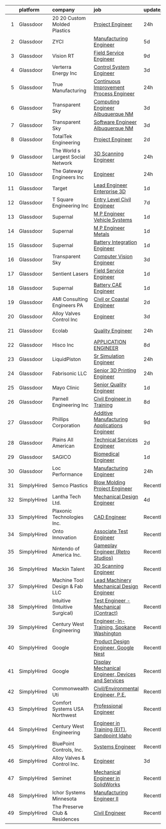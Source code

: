 

|    | platform    | company                            | job                                                                                                                                                                                                                                                                                                                                                                                                                                                                                                                                                                                                                                                                                                                                                                                                                                                                                                                                                                                                                                                                                                                                                                                                                                                                                                                                                                                                                                                                                                | update_time   | location           |
|---:|:------------|:-----------------------------------|:---------------------------------------------------------------------------------------------------------------------------------------------------------------------------------------------------------------------------------------------------------------------------------------------------------------------------------------------------------------------------------------------------------------------------------------------------------------------------------------------------------------------------------------------------------------------------------------------------------------------------------------------------------------------------------------------------------------------------------------------------------------------------------------------------------------------------------------------------------------------------------------------------------------------------------------------------------------------------------------------------------------------------------------------------------------------------------------------------------------------------------------------------------------------------------------------------------------------------------------------------------------------------------------------------------------------------------------------------------------------------------------------------------------------------------------------------------------------------------------------------|:--------------|:-------------------|
|  1 | Glassdoor   | 20 20 Custom Molded Plastics       | [Project Engineer](https://www.glassdoor.com/partner/jobListing.htm?pos=103&ao=1110586&s=58&guid=0000018229dab72bacd335dcb2341616&src=GD_JOB_AD&t=SR&vt=w&ea=1&cs=1_40432b65&cb=1658559576292&jobListingId=1008022697558&cpc=7E60043EA7943035&jrtk=3-0-1g8ktldr1khom801-1g8ktldrhghqh800-5c20005166cc8eb1--6NYlbfkN0Bo_CM2a8GgFIiw_-9fb5ug3xmG_MFCzpxBl7ntROtVZVdEVkOeNu6_NTGi_KmmXWtcVuMZRlPAinSqY157KZo-7vEBYc9O4576l-_qUDStD1ZqbNSHU_gPzLMAPlf_xHgKOK23rDOo4zW0L9TTOO9jmIm2vF-yRAH8sFIqSjNeFHkb6eaT8JGpevNIl761luwk8drKklZGo6ZCYL2LuSmBGlvpuDryyLZi1Anh_ApLHDA4SQWxIGnq-tNHG9OSx9D1ANpTK_IAsze-7bOY_xk4Ea3OPIiTPPsZBygIXTqgjhoe87Xg9kPOf7glZRr2GpSVX4iMy-iieEjlZF4JwkNfdoJYlih7sZdieGasnKGLyuAt2teH9f16PQimDVCUWy-IJlfN7mQQ7f6HgbhkHXupEmIL2nOMf7pY0rdGAXyGebv99ORUVxqgPkWJI-YUhJgzmapU1LqdIwLOcs0QjG2q3xXfyFBCvGmYeVbo0im8pQZ85ud5KmlqKv8FAbW2XzpzQU8E5osFvA%3D%3D)                                                                                                                                                                                                                                                                                                                                                                                                                                                                                                                                                                                                                            | 24h           | Montpelier, OH     |
|  2 | Glassdoor   | ZYCI                               | [Manufacturing Engineer](https://www.glassdoor.com/partner/jobListing.htm?pos=130&ao=1110586&s=58&guid=0000018229dab72bacd335dcb2341616&src=GD_JOB_AD&t=SR&vt=w&ea=1&cs=1_d72220a5&cb=1658559576295&jobListingId=1008010245316&cpc=8F946C24CF1A525E&jrtk=3-0-1g8ktldr1khom801-1g8ktldrhghqh800-318ceeb9982b25a6--6NYlbfkN0CdElE8SgrT1wSYapYD6kGB3M2D-cE1o-PgKGXNL1UPkrN5ScQYVEL0wgsz8MbokqD3Kxk6dIvfcj9QFkRaLgI53FNaKSHQWP-_qG5Ac6GXLvlx4MmS8gGS4B6MBb1L8Ngm43_QbtWiUvsCei9QJ7cWkItIIKOjq8TbDda1K6g_8-t_sAWD416SBTg3_3LKll1NSQT-gvy9GiWDkKQns3Q3HafMW9HDkph63zLSES1afEoxRISYHs-hYNGi7_0DZ4PJOXdzgq3AuKpvq-EZMly_ZhuXCVD3egIXqqdQ60kZRdAvRaN_kL1bBkGHaRUkuADoR3zh74Zb32uqutCySgo26XftaVqs0F34hdVIBHRuXmRq4jlb9HclsrNhUGGIsGPF9YvZ7D91GEhiV0YLLFzThMoR4FUkb3DG4kz1niqviiMTCxQNZCbDDls7ji9lzh7MN-NzkraVuLUkh0gD5C3xwlCOi5D6X9itA-2eVz15g2Zk25a63i368ktKmBPWUdSCZSIL_gk8gQ%3D%3D)                                                                                                                                                                                                                                                                                                                                                                                                                                                                                                                                                                                                                      | 5d            | Atlanta, GA        |
|  3 | Glassdoor   | Vision RT                          | [Field Service Engineer](https://www.glassdoor.com/partner/jobListing.htm?pos=110&ao=1110586&s=58&guid=0000018229dab72bacd335dcb2341616&src=GD_JOB_AD&t=SR&vt=w&cs=1_968baf07&cb=1658559576293&jobListingId=1008003746930&cpc=8B80225A009F6369&jrtk=3-0-1g8ktldr1khom801-1g8ktldrhghqh800-c8beaa7e1de702bd--6NYlbfkN0CP0M_DCDo1e4zyVYbyVpCKmP6tRV2PgDXgcKBlMbG8p3lX-Z70WK0ZRNLfkRwoOa_eFBm2iDC7Qj5IDgtqx92cjmriNZ7UmJyWrPy6hT4oCy08NZlCr7Cu9eLJIFHpxCpBPLJFIMj93vZLYQAcOz2UKGUMY1XzvGt9oq_MZG7ZGm84zbyaqmwhN2ZoySpa4q7oyzlAze4-x6IzOnYcu1ECjFmpPajhISYYCraXoVoZt6V9GW3TxO0hcuoc8s29YOB-JJQhVI64lM6Nv2-ccNf3_vqWaivPTLmAt0DARzxhqVIUhTmTCmlKXfSG3dpW9vrs-IDtTqVt4rJl2wzzwqYgXozZTSvFQaWEJrgFFBQQdsk04sx0s-Z3y7TT8ZBD50w5VyQDHGnZdSW2qvkgftwoRpfG4zjNaLnlZtLGD-YO4h62C3m6k_AtoCdwghbZ2v0JsqRlwGc3cPcC4mW_TaWdup6Cj0REB-FLORW8rAxHXm7Nh9OJW1mRS6VkESdSvXVF9e_adkUfbhTVA6TGw5sMjQNK6pwN32MSS7V3juoJom4e9J64HwIXoSUfdf8Xsxc2hCcAkTxJeuSDg0xprTTGxST-Ghj3O-Mb4N2uzhD7WGJB6UXmKH-DQwHftqmftktKX41oyXKuf7Cz9MjRUT7NMhzIBMO17iJJMMQGbJ7xFKRPF-d25jOfuYkYjOOf7Nhpagxto6oBZbzDhglzxSR4U1GjEfC3fO4nZLJzBZWSbk-1uUwKGlrSRchk7vNpzmrE1rLrFDKZdZ1s3VYvmwGcy4opZNU8RoFwnkswAsb3cwTybMvxkvLdYm9I5t5dvDw7IrTUnjC8zQ%3D%3D)                                                                                                                                                                                                                                                                                           | 9d            | Nashville, TN      |
|  4 | Glassdoor   | Verterra Energy  Inc               | [Control System Engineer](https://www.glassdoor.com/partner/jobListing.htm?pos=105&ao=1110586&s=58&guid=0000018229dab72bacd335dcb2341616&src=GD_JOB_AD&t=SR&vt=w&ea=1&cs=1_6b9851a6&cb=1658559576292&jobListingId=1008014526711&cpc=777305277F503B4C&jrtk=3-0-1g8ktldr1khom801-1g8ktldrhghqh800-28800e66f008520e--6NYlbfkN0CKNvdBtBh9SnuMcnkEvhJOJZTsmZHyY3ybnWicrfIHv2ctrShcr292jmDanym4ZixKUDwM_Vl11iGAT4hfkrKeaqjN1GBxLXyZE3Jsq5UIhST8QbNelzzz3YMTPZEdZEyUbmbyyOJ60-N5fv2ENb2wFNZerHawh8hsMrfrJ_Ykeoz2Il28jjKeSJB0Wz4dm7JJZurjw19_N_BPw4_6aH581NtHfGu7X_x03PUAeE3OGhPKjRduiA81N16wew3WqW3ONbHLxzdpcBXzYsC8iql2G6oL3X--bDer4oNtnmz5inlqn___TzaLSmUNO0G_NamCg9z20jiMU2YJ6-cAD9gbTSjYiXzz4cSkQa4UQTe2twPS_6q6gaihUTmEqmI9hBpou9EWTiTZVoN9fxrgRBfJlvm5SeXAq0w2SFPUFXJYXttRE0QBgiozIQ2VEvumIQcvd3WcxOg4SDyfnwddiUIgj25khp4lel5TPG6YjDin-1DTRPbqXGRUWa9QzwmGszcC5CbJH-W-rw%3D%3D)                                                                                                                                                                                                                                                                                                                                                                                                                                                                                                                                                                                                                     | 3d            | Saint Paul, MN     |
|  5 | Glassdoor   | True Manufacturing                 | [Continuous Improvement Process Engineer](https://www.glassdoor.com/partner/jobListing.htm?pos=116&ao=1110586&s=58&guid=0000018229dab72bacd335dcb2341616&src=GD_JOB_AD&t=SR&vt=w&cs=1_b69176f2&cb=1658559576293&jobListingId=1008023392972&cpc=3B453408E5782294&jrtk=3-0-1g8ktldr1khom801-1g8ktldrhghqh800-3c578e1c0f308883--6NYlbfkN0Bqp5AuobCDKRZgXPmJZs68hlGGmEz-JVhBzEQPUdrY3u9Byknso3yCdcjeVcFP8WRHCi69J4Yg1rpaNj9AkeLAJ7qpz0tY_MWBfJVSx16pFH9XUTrCYThvWp8rcugPapaG6zfpMDwwUjc-b-khNi3TES-ze74aNhA9oezVABnCyE4hXWPkA6hLm6erfhnRbPQImeQk-2_W6OPI0GL-tsdT4pOCANxzZ1kKSONnT3wJk6alO9UTtnCVqUCzNQt8RNtJBE6E0RDUI4DakNoX8th4QvckakeWNar-T1jCmZcAd_wRx-BupeKQKu8tw03YnfLpH74LRBqzrQuxgYptYwWW-zgRsjLSNvmmZFJNv2cFiz0vAU-Hgx72Z1GKxWUn3mhNzqZqus2JzN7nmXQdoxI7TeHlV0vy75yvANkg4LQg5kima28LFJgH8gi3cQ_kAOMQpqs1I10CrjQW86eptr-wgOsDBX1fYtqrMRpZfvrLOGO4Dr1Te9lwaXiMZhxodquJE1zaOFTM2KKPkiFIFdbuKVvoxRvzi8oB86kYQyaXAvelFgNoTudkNaUWDqcnOt_wdNiNx5NHyigowW0tbf-b5aVp3saB-_6Mq0IQEuhr6Gml8vOGJ9KVJw8mMxt-s7Xp00yZ9vJBNlO9ozR8sYl14AHHp_XWN2Jys74Wz3VcHmTBoGRJudxoZLZ17rR8hov6lHMpEJqYX-dGOFgzUT3-zA7WWZ6-53I%3D)                                                                                                                                                                                                                                                                                                                                                                                        | 24h           | Pacific, MO        |
|  6 | Glassdoor   | Transparent Sky                    | [Computing Engineer   Albuquerque NM](https://www.glassdoor.com/partner/jobListing.htm?pos=102&ao=1110586&s=58&guid=0000018229dab72bacd335dcb2341616&src=GD_JOB_AD&t=SR&vt=w&ea=1&cs=1_6ee88807&cb=1658559576292&jobListingId=1008015048303&cpc=3C4EEAA328E8B31B&jrtk=3-0-1g8ktldr1khom801-1g8ktldrhghqh800-527aba170354194c--6NYlbfkN0DAwgduWqBP7ymGN-lTADpinz2i-23XbRAyg5ywqS-MDfYRIU0B2snN7-Gbrq2bbKXPeYscNOediQJxIrrKsXyAK3kLd2jdt048bQALXiUXUwImFaBM-DOdcO2xYP0TOisoCu3LDOSAtQNZ5w5kvI3sz-Z9DQQPLSSPILCKKYzp7Z8IR37CeATlxZZRWqxxRs8-Mlv-SZOVxwLMweOSojP-s2vOnPoL_AqVl5T8pIV1hAdIwiM1KKuxEm6PyW6G0vKOFJQgZa1J6XVi7CAGGlehZdmd95RdShLgnULuYChpbi6mFCv3RVJcE2h1gRDyQHuO65Ps0zZR9ZjDjAQoTk5uE8kcI5GcJ03B-PX-hztgAMQEFTlrsVcpO3xrRUtlLb-Vr1ENj-y4qazrUA78--LmS6zsOc5bbbahnMPY4BWDmR6UGQeiUm_QbD21rcy4QHw9WecYvb4KEIj_3v1GWEQ1vIWjSh_EHa6wZUNZagQK5CA7m2q0253n0ZSCtociHvOWDeqtAlRfllzoDL13q6n4)                                                                                                                                                                                                                                                                                                                                                                                                                                                                                                                                                                                                     | 3d            | Albuquerque, NM    |
|  7 | Glassdoor   | Transparent Sky                    | [Software Engineer   Albuquerque  NM](https://www.glassdoor.com/partner/jobListing.htm?pos=106&ao=1110586&s=58&guid=0000018229dab72bacd335dcb2341616&src=GD_JOB_AD&t=SR&vt=w&ea=1&cs=1_a40b7d77&cb=1658559576292&jobListingId=1008015244893&cpc=400F6699ECADBFC6&jrtk=3-0-1g8ktldr1khom801-1g8ktldrhghqh800-6e4f05aca8e35f90--6NYlbfkN0DAwgduWqBP7ymGN-lTADpinz2i-23XbRAyg5ywqS-MDfYRIU0B2snNI79NeVtEVHbLIt9DpGOUvgkQqIYD65VP4Ic4P7LZXHDJkpJe4H48mcdGbmVmrG2Z7_54r3HufFV-VB016Myr4h0UDJeZ4h_ipDQroc_nzbPB_LSJJLmCmwq0pj8voGscGxZyVoEDp6uPf6ii8f_TVGFhWFqd-y9BW1l8TXZNOe4QQgdQZ5efikSJzV7V1f-vD78-S9Qz0aiaaMjQBADiXouEF-7FIExc-IKH-5QqvKapLYvFl6c7azynofueMuOriXQTzirwvTyvLhTwLhaSJgycj6FHP3SrkHreIkIHEGcsHfaGsI8CBmW9lslJZc9k7Che713x8lNMg7kL9TAszEjs9coq_xbWow52mbXXOPbIRDeGT6MReuZ6bKlQWaP1clCnaPiru2j9klK8C5y37kddf61Y8X75hmXkzBaujGlks9LA6rNuiIL24CKZwcgTt8Tyr4rfRBzho8frnGGsB8czwa9i_12Z)                                                                                                                                                                                                                                                                                                                                                                                                                                                                                                                                                                                                     | 3d            | Albuquerque, NM    |
|  8 | Glassdoor   | TotalTek Engineering               | [Project Engineer](https://www.glassdoor.com/partner/jobListing.htm?pos=128&ao=1110586&s=58&guid=0000018229dab72bacd335dcb2341616&src=GD_JOB_AD&t=SR&vt=w&ea=1&cs=1_356bed9f&cb=1658559576295&jobListingId=1008017676637&cpc=EE119509A2DB00C7&jrtk=3-0-1g8ktldr1khom801-1g8ktldrhghqh800-68379c652d0bdd7f--6NYlbfkN0AX4c3MPYG-Jt6mtPPUaAP5smK7LJXdcTV7k8hdIP6VGkjQiBuNAUX38UBtU5Y3DbKmxxLCrw7iuiKVXPqlsWGMSkIRDLM5Sq_1mFC1bcEd72LU_Y9qcVZcK1MLnvmnkcKSC3eP5x8sjahJAzz6KwtZRm8Zw_zQSe6id8QVhgihmkI74ZxqYU40_mPsDQu7rI4f42OOWYIvp64ehFPldjvufWXvLR5vo3zE8tdGrXgh-CSar-2uWh2EzrSz1SC617QZiBq5XiBZycBaRb5O2t2lXGMPgtBjy9FKSZOcf9HadfjIPm1AyQqUCNjYqpS_J2hAjEf-Encs-i6NhUv3djW4BsxVSw9DUw15Q44zPjwvL8hsyHi0nzIU7l97BfHNjWZQxHDaoE8CScJ8pcvT-an3QlndbTf12_qPLxCB3PkC_ZoTbPLQZJ10tCrK_6GiS38yoZdhZsUKV9zSTwctYheD_hdvFXf8TFSI0tsIiZd0aMCH4IIBMr6IJp2pzcoCF3G8QQVNhFw2i1TJrI4lCR56)                                                                                                                                                                                                                                                                                                                                                                                                                                                                                                                                                                                                                        | 2d            | Sturgeon Bay, WI   |
|  9 | Glassdoor   | The World s Largest Social Network | [3D Scanning Engineer](https://www.glassdoor.com/partner/jobListing.htm?pos=115&ao=1110586&s=58&guid=0000018229dab72bacd335dcb2341616&src=GD_JOB_AD&t=SR&vt=w&ea=1&cs=1_c2246807&cb=1658559576294&jobListingId=1008023065822&cpc=6193B0C32834B022&jrtk=3-0-1g8ktldr1khom801-1g8ktldrhghqh800-6cc435a87c3c0daa--6NYlbfkN0DSgjPPcnEdvoK3uuxfISLALE6pB1FR7YSHOr_tSg5_QCn410VK5Ds4bQGcKtrI54-q8qVHujwhabOBMEwColblpMh60w1VfBCAce9Kr7eBQmkpmn9ksFk8463gmd_nmXw6lC45-sRD_aQlpglFWkf6yPchBxtg6qW3R5odXHDvquYim2hDaLn7UG1vILteMsQ5yK5HdqhgXrFeK9lO1lwXJL46nudVMGe7rdS9TtZZ69cxv5haVqZB_J1w7gAiF0zLX9lxAZhLSjDcnqw7GXB62S7PIpmsj_n7OHOVNpzYq4GC07F30kBchi1lfCyvHveEkha0o4n0sHs7JBFltYLJxV_6OTJSHw9h6eUAeS_9E15u5Jra1ImpOLQjR05yR9WLCg4Yy5QCRjIW6_lUDCJ_n0nOoGDH99TDAzvgWl69dU0LetAqwMLzqF3hMYP_36z4GmmYG3eSmQpdwKwjZPEKADlD0y9vxb_MqC46qD4mls29X7n7gEc46x-TjYVDIkONVSuBwXRLhkRjHYiury0h9qdSb2N19RrdMNb6nWt5p99rQlPkdoKTkY6xyC702gGNQvCfDT3tyXGsiYwhKoMX)                                                                                                                                                                                                                                                                                                                                                                                                                                                                                                                                                    | 24h           | Redmond, WA        |
| 10 | Glassdoor   | The Gateway Engineers  Inc         | [Engineer](https://www.glassdoor.com/partner/jobListing.htm?pos=104&ao=1110586&s=58&guid=0000018229dab72bacd335dcb2341616&src=GD_JOB_AD&t=SR&vt=w&ea=1&cs=1_d039ab78&cb=1658559576292&jobListingId=1008023040730&cpc=BBD3998271896F64&jrtk=3-0-1g8ktldr1khom801-1g8ktldrhghqh800-0a050c225b0d7b6f--6NYlbfkN0BTT1lo8Jwdy_hu5PBsWOg-OgEs4ry3bvHurgSPaoaOHMrQ5kC19dgY1e3af1KfeRP42nchPWPb_lh2NDL8xulnxOCw79GeRvYTAVC5SjPxWNaZYdkB7n1UQkzsHpKSj2zkzptlrMjA40fhr7zPlxAWITYDM00-zdouzn84YRWdWS4bB_fvIzSUDMuCLCU4DAeIc0P07UKSYX-su0E78a1AN8O2TFrY3wmDBAhcmf0k7j58cxV2tGLQbwIbq0j5wdDnKwIWf7YHMCYlLMQnignSoDDnzVd5tHz5pKQTMPtI91hZcmGDbK9kYFbVyn0TcuxGahekPp3oBLauN_W4WnmfEZl7pD6LUKexzJUwMmu_Nndkvw-kO8u8j8E_JJoq7FgL51b7XDR0vy8Vy7liWGrh5QPy6nq7C45JbPYIPtDcev-7ZRndW8s0rW6CbesJ6lVqPnHBUE9gK3PBR5Af7u6mQi7bBAs1FeUhr9F2y9YBmKy3fSpA5yeUc0DS61lrouHLg0HLmeaUng%3D%3D)                                                                                                                                                                                                                                                                                                                                                                                                                                                                                                                                                                                                                                    | 24h           | Butler, PA         |
| 11 | Glassdoor   | Target                             | [Lead Engineer   Enterprise 3D](https://www.glassdoor.com/partner/jobListing.htm?pos=123&ao=1110586&s=58&guid=0000018229dab72bacd335dcb2341616&src=GD_JOB_AD&t=SR&vt=w&cs=1_ad043cf1&cb=1658559576294&jobListingId=1008021064871&cpc=AECEB822CA110EBC&jrtk=3-0-1g8ktldr1khom801-1g8ktldrhghqh800-8e4922fa59ad8109--6NYlbfkN0AgONBeCfCTVljpwzR96jFX3mtyFC--n153CYnqiKkqIbEzGownH_L0_wgVvmdp1a2Try-HdSHWc7nIgFdyLI7WT8C3e6RJfiXFYnpXTM92h4qEoQVamMRsCOv8Jaotnf023dzmi9Y6jdY07v2j8Hb2gZL1ficrt4MKXwFhgWiFEeNq7BVdnzh0uPKk772DJWimOnhqBQI6SPEF1kZ5SbB5uAelL1sixJd_fZPWPMjlZYrjrHjWfS_HFIwc6_hacZOAOOHeOukjx8FPvmQEOGS0Nt-M4I-L6dXEt91aa0dpCZEpfGytaZ66iwZ_WrnX7IsM06Xy8gJNxeZCsgOisWy-SnEQGXNzXIIDqhskh78O-l9tsH48vzaNEj06U9R5s5TwQr7UYMJwvmGqa2Z-zIyrawO1iI7bMTZK8Bc_J5WI8usG4dJdeoI0hLKXm39Akbo%3D)                                                                                                                                                                                                                                                                                                                                                                                                                                                                                                                                                                                                                                                                                                  | 1d            | Brooklyn Park, MN  |
| 12 | Glassdoor   | T Square Engineering  Inc          | [Entry Level Civil Engineer](https://www.glassdoor.com/partner/jobListing.htm?pos=121&ao=1110586&s=58&guid=0000018229dab72bacd335dcb2341616&src=GD_JOB_AD&t=SR&vt=w&ea=1&cs=1_67a6055b&cb=1658559576295&jobListingId=1008008186558&cpc=5B877AD962FD223B&jrtk=3-0-1g8ktldr1khom801-1g8ktldrhghqh800-a247e233334f21a0--6NYlbfkN0Cu01jANKFpodyRUY95J67s0pqLNYFyMzb_lRk2rTfQ3qLyqh9wTNav4F2WM5Y3QyON_5uNGFwx3uqurmyXimYLOYDZ7lsAUYiYQRw9UtCf_576UM7ppNGCKCLqjUsPoGXjCYecqVkTnUZ5gX_tXLjs-ymLEozBondQ1l8vOi00qiSmTSMRLpymZTQKrPflLzIgh6Pjmt_lQspPsGK99_VWRB5xGEcMSWdEgs3X_2-Cnye6CAaoR0En8ahigxwRsjKjfPV-oDYbqGBMO8MIRBHD9ApP1JqhsAEmL7PKsZRk5nqhsu7Ox1XqicidMB3GcoJTD1IjrpSodtkbARR2bpARYrxZUD7CYnmo_ZZMUI-91FZKyukrGSkGSUtnqHB6zTFodlpqW4UJNITUJr3oDbo5Eyy71Dbcg5KpfqFHhDqTvsMWQ_CSlQ8otFsx5rgyddpvTNQIOO9cUDam9utY0ro_RuukzxaTO3HeK5YpL43hi12SnBOx83SeNKN3tKmXK5TbIPRIt56G9w%3D%3D)                                                                                                                                                                                                                                                                                                                                                                                                                                                                                                                                                                                                                  | 7d            | Knoxville, TN      |
| 13 | Glassdoor   | Supernal                           | [M P Engineer   Vehicle Systems](https://www.glassdoor.com/partner/jobListing.htm?pos=114&ao=1110586&s=58&guid=0000018229dab72bacd335dcb2341616&src=GD_JOB_AD&t=SR&vt=w&cs=1_1fc80e72&cb=1658559576293&jobListingId=1008021045793&cpc=E509DD49A6927373&jrtk=3-0-1g8ktldr1khom801-1g8ktldrhghqh800-d9ff717761af925b--6NYlbfkN0Ccg7ImYjeAirhg7Bq-IeAuPvIhWFhDQgCdPewo4vs307Y0fZHyujNP_iBYd2DZpe0tj1XRWDaSqKEznWgGWgz97XwHkLQxrGPtwGPMJi9I4aYC8EtOvZmFP7XxYjK7Umxd5bAo64NQ8AhHXYjsGqb4icbKZfwc24zrYnQpsn4zTCTCvIYzN9Y4qVfPGEuyI0ZhmY89WgcXHW9r-VIWQh8G1TZaTJA5h1iufL4lSsUv3C0jZuDNxaSzhPEeRIfFfIaoD0UDmqRb_DwSbX623NvZvll1qD9B-RIsomGlU0cvnROcr3sST8mdYR9NslXXvxLrIfhOnwM3Ndvq8zoEfagfWlHfN_g8Lv5wOQJhQB7FufNWhQ-PuW0lahkHnRjmjXDDBMJ_oasCb-HcyJf2LOxQ5Z_q5Vgx0lNumOnGW5HRllKNIqADCU9My3GLnMV5fzw%3D)                                                                                                                                                                                                                                                                                                                                                                                                                                                                                                                                                                                                                                                                                                 | 1d            | Irvine, CA         |
| 14 | Glassdoor   | Supernal                           | [M P Engineer   Metals](https://www.glassdoor.com/partner/jobListing.htm?pos=118&ao=1110586&s=58&guid=0000018229dab72bacd335dcb2341616&src=GD_JOB_AD&t=SR&vt=w&cs=1_b722ffff&cb=1658559576294&jobListingId=1008021045797&cpc=D910AC0D9B8C6152&jrtk=3-0-1g8ktldr1khom801-1g8ktldrhghqh800-e96c72156b2491bb--6NYlbfkN0Ccg7ImYjeAirhg7Bq-IeAuPvIhWFhDQgCdPewo4vs307Y0fZHyujNP_iBYd2DZpe0tj1XRWDaSqKA2uGJuCLfrjYMtriPxfDSmZ4URTGJDwHqPrjsm-7pkOkwWZf2UqSMOqnqKBqb99x0exrEZcpeS4WqWCN4ETLsDqO2Ecv7SG9gVjTYrPfFriK4YhJ229skPeBugpus7P7-chcpMIvz_Qh5aaYOpv5VAT0ZVzdMQ2zd7M7cL0DM0bM9_yRl2XeIljxLKotlr2BxIduhTqXxR9FuAIGshEStMLR28pbjrbCjXZhAmdnNzmquYF9__J78GeYLvDzjlZ-Vd_EoYStZO_rA0F2wny8T6bOYGxj2oqQBhjqpSNx2zJt3KMVfBaU4dbE2kx_eItweteGUc4o9elaiUqXxdCl3ii06cyFLvPO9SfmvaCLM0Ti3sLA9-2Xo%3D)                                                                                                                                                                                                                                                                                                                                                                                                                                                                                                                                                                                                                                                                                                          | 1d            | Irvine, CA         |
| 15 | Glassdoor   | Supernal                           | [Battery Integration Engineer](https://www.glassdoor.com/partner/jobListing.htm?pos=122&ao=1110586&s=58&guid=0000018229dab72bacd335dcb2341616&src=GD_JOB_AD&t=SR&vt=w&cs=1_87c2ef1c&cb=1658559576294&jobListingId=1008021057183&cpc=B05B6D422C45E27E&jrtk=3-0-1g8ktldr1khom801-1g8ktldrhghqh800-39c9d217edfafb31--6NYlbfkN0Ccg7ImYjeAirhg7Bq-IeAuPvIhWFhDQgCdPewo4vs307Y0fZHyujNP_iBYd2DZpe0tj1XRWDaSqOCUrU2RLhILexzFalzYELKFdqxiHQIUGwuCoDTEOVnZCUThE-P5CAoFETU1c_lkZgyoLDmRks9jP7QFYA3pQ1z6EsF80ZvZoJKwNaCaVW1tw8Wc96VhKK3heFIHB4kuyO585qLjZlISWryxPQVRfjVUfsm_ycb9eLIm5aAfc3eGeBt2TF3JY0WmXE8HuzSIrKqdGY1ccy3GJZ2UtljfeNoe6H8SDGOleGly1QBKYkhWYnNUaeudACNEq6xVzdJPpH-Ty85PhsPZsEAwz4HwUowH6SLd21bD5zl7XxBUZPlAApmdUOoxF32nC7B2efzEBNCtzm7Q3D_9ruNJvVmm3gNuGZMItupZWVXLZEYZYhl8o1o7rIxCW30%3D)                                                                                                                                                                                                                                                                                                                                                                                                                                                                                                                                                                                                                                                                                                   | 1d            | Irvine, CA         |
| 16 | Glassdoor   | Transparent Sky                    | [Computer Vision Engineer](https://www.glassdoor.com/partner/jobListing.htm?pos=126&ao=1110586&s=58&guid=0000018229dab72bacd335dcb2341616&src=GD_JOB_AD&t=SR&vt=w&ea=1&cs=1_80988fae&cb=1658559576295&jobListingId=1008014503690&cpc=C19BE7EA145E205E&jrtk=3-0-1g8ktldr1khom801-1g8ktldrhghqh800-a7708b093ce357b8--6NYlbfkN0DAwgduWqBP7ymGN-lTADpinz2i-23XbRAyg5ywqS-MDfYRIU0B2snNlMTm7Mvj1VS2oNICVM18BAhIzGhyy0B9acOPktg1RkCWI4EPtSxnSp7D_NKkgNqLa_jPivaLafOGr3giEN4-v3wLooakYB-72W_72ed-4LY3vh5-D_GWcWl5rCesOrzrZRiE4d7XXOaDPqIG5YT6CGUsHYLBhOxXqz5zFUQA4wA4vS1BQ7OINQc--DXTYzn0uBEWgQAidy1r2Frx2Z4hQ-xH899XT1iRMjS54cNVq-e4j3ysLgrsDb6EgKeuQOR9kaw7lLbjnpH-7Vkp3QP9d2QpC18BRJHXwnD9wHbWfr7TnZyXpbeFmAknfE90XOqVEE1PrfZerG9VK7bTfI9wnOGffQAZVoiMINzN2UiQl9xZ8ioWg6eoN5QiSc8AUNPeUwkzH1VY8U5yx8Wab8gIn-QLBPOH1CHEsD24PdP7aKn41lVKeKG8DmJ0g_ogIHB8tsOa3A2Lve8%3D)                                                                                                                                                                                                                                                                                                                                                                                                                                                                                                                                                                                                                                  | 3d            | Albuquerque, NM    |
| 17 | Glassdoor   | Sentient Lasers                    | [Field Service Engineer](https://www.glassdoor.com/partner/jobListing.htm?pos=111&ao=1110586&s=58&guid=0000018229dab72bacd335dcb2341616&src=GD_JOB_AD&t=SR&vt=w&ea=1&cs=1_5cb15071&cb=1658559576293&jobListingId=1008020955454&cpc=EF122F8089B9F0DE&jrtk=3-0-1g8ktldr1khom801-1g8ktldrhghqh800-d54c36057d13d155--6NYlbfkN0C6sLGbaA6mPx-MWkFewz5sl4DSW593MKNU38xrI1n7E5xVznbhn4w4hj79gF4Mfq3Hb3LT0fOnhHAN8YGgSVdiil3fy8BcCLqS4YYetJco3w_l7UgLxBMgRUrNW1Vav2MKNMXrIQVdTxWWor7SRBQXt06ysRwLIf-PcY-TX3VRTj9FqiVSoqYzkm-oWOsgPK0Zfp_Ss9PrXChcF5mursZ8pxc03Nf86-l4NTHgDBYPzKRuCL6wYbuAiixaMcJxNV_9EYwgT0k1oaFR2utWlhBDsQegMGI3WnVc3mJeGR2RgxCjDpsJYz7xDv01ugz_XkB7juUXrWusj3MVz7w_W_PwrHA_brjICTssYoNxQ5P_t-36piAcmjJTnL1h_5dD2WbyidxKjOxNoBiCuoE_66aHiRiNYQb5kB7CDHQPXBKUCXI8Rdi2_fFGLDGkMjbYWTnyKpZmpq5ZCss0tImYEgbUbNHt4l9XE-4TR--Jc4ieiF6C-tee2xMFwPOjvGetqm_cl3U-gtTWyg%3D%3D)                                                                                                                                                                                                                                                                                                                                                                                                                                                                                                                                                                                                                      | 1d            | Park City, UT      |
| 18 | Glassdoor   | Supernal                           | [Battery CAE Engineer](https://www.glassdoor.com/partner/jobListing.htm?pos=120&ao=1110586&s=58&guid=0000018229dab72bacd335dcb2341616&src=GD_JOB_AD&t=SR&vt=w&cs=1_9a2eb225&cb=1658559576294&jobListingId=1008021045815&cpc=147D4D73437F2C39&jrtk=3-0-1g8ktldr1khom801-1g8ktldrhghqh800-deecc094e0dbfc05--6NYlbfkN0Ccg7ImYjeAirhg7Bq-IeAuPvIhWFhDQgCdPewo4vs307Y0fZHyujNP_iBYd2DZpe0tj1XRWDaSqKL8hCAzAfHEi5kq1XQRlPJJctQoweK5HK734AFXvjUX5aW5gt7i5kp6TF92uCUcyswxARnBTZqCnC8gotAxx4H87_-jhernwB-iLjS8MRx4LmWcBUc6KLqV6OAwihCveJl-vDtMCc2wKS3wRoQOonOBrBLddWYLCXz6jmq2SQz0Iq-cllI_OD_vKyzmqS_CaF596rr9uR1cjnnZG7rIK6_Cj7ISQ_fjgQ5yLR6QVgPD1slFlhK8GOD-BYvHZUs0kYY_Uy9hQxH1hU9PKNg5FjQ1agb6AmWn1lRGqBgRdAnyolyTFiQlpVpkY5KBz25x6z1PuvXDl-rgCRzrNA2wbSR7QagLTQYN0R_H0U5ylczeJGah__gSFps%3D)                                                                                                                                                                                                                                                                                                                                                                                                                                                                                                                                                                                                                                                                                                           | 1d            | Fremont, CA        |
| 19 | Glassdoor   | AMI Consulting Engineers  PA       | [Civil or Coastal Engineer](https://www.glassdoor.com/partner/jobListing.htm?pos=127&ao=1110586&s=58&guid=0000018229dab72bacd335dcb2341616&src=GD_JOB_AD&t=SR&vt=w&ea=1&cs=1_b6aa5d5e&cb=1658559576295&jobListingId=1008017722728&cpc=9952A63AB06E78AD&jrtk=3-0-1g8ktldr1khom801-1g8ktldrhghqh800-e230ac2a56638ecf--6NYlbfkN0BIsWpWJel7ePTX9Fy4ZMkpX2LkRHQEagoYfZGdaR8RzbjGG2YUW3hJpoffSviG8__Sj0Aw6kYg7K83bv7TSZfqcJo2301eRp9DK9xCAZoE21UIMZDXxKxE8sP8iM7RjcdgBibgmgUWWLb86pdbulQSfhvyVyP4IR42Vy2BXsF6Pkvk88PMptvBdiuE03NmYR_lVODk98FDiTmbJgge-gFX87tX3dBpTUnbvEWDipp3qsBsLUXY-kWZj4_5ZBVqZ3w1o_5oOyYUwBcGui3NJ7goa5JmQ7LhYUmUKdjJa43_iFzQqO5D-bSi-IJ7NxGYOUMLMbTfWROX9alQ4-MGOFSRnuU6iejR8g03B22ctmM_zkVjwNkHptdDDOgOMpz2dci-LWzPao0jeMiy0tr9JCfbJT7jJVIitfZSIH1v2chWPCSdTk4uwuMw4Z2eiyCZt6HQuy_HkIsA80HH6UWA3OQz9rRXamZns_r5ZomR-C2iNMEB3nwWEzjfnIatP4sAffQ%3D)                                                                                                                                                                                                                                                                                                                                                                                                                                                                                                                                                                                                                                 | 2d            | Remote             |
| 20 | Glassdoor   | Alloy Valves   Control Inc         | [Engineer](https://www.glassdoor.com/partner/jobListing.htm?pos=112&ao=1110586&s=58&guid=0000018229dab72bacd335dcb2341616&src=GD_JOB_AD&t=SR&vt=w&ea=1&cs=1_524c70c5&cb=1658559576293&jobListingId=1008015465146&cpc=FD68938D22ED3258&jrtk=3-0-1g8ktldr1khom801-1g8ktldrhghqh800-0e9d005a131a3fde--6NYlbfkN0CaCoZ5lSoPjcIhPSJwei6amGvWRNRkV-1yfOP2ROoK6tKv0A5SiuBTigTVFoZDbrc6brveY0Txe2656xxHeIpdeoMpPBRh1r5VdihR4cqOi9gaXuWFzlAwZ2-cUKQLclR9yE3dYc4QIoHRlNtnESSO1dOeRFf_aY3CKFEeF4YZy2v7srB6vUarlIz1z9LhkhzVGzR4e3w4TmQZuleDr2KK8pX_dclSlPux7B60PlvyqRGK41x4CSNvxpvj0j3C1E3Q4z3IpimzcmTmu829SVRjJ1F1gnYYokDg-Tly1pcw1OW_qcK7BKsfrHDW3NyJWruUbVzi5iJTCTitkeO_YyXPoemfTV8ct-3U-SW7YiCCxmJIG1qtFFHXHxQSiSfQ1A61KZASRm8-wdFQ3_5HqiDrGuNNrlGtu4nQZxADw2hYc-ZIwf1traepzdDxPiqFLaW4M9hOhn9iqe-N1wTaoFIGDmcUCN1PkbwW8iy3TZwIdeIx013XtPKt)                                                                                                                                                                                                                                                                                                                                                                                                                                                                                                                                                                                                                                                                | 3d            | Santa Ana, CA      |
| 21 | Glassdoor   | Ecolab                             | [Quality Engineer](https://www.glassdoor.com/partner/jobListing.htm?pos=113&ao=1110586&s=58&guid=0000018229dab72bacd335dcb2341616&src=GD_JOB_AD&t=SR&vt=w&cs=1_3e885dc7&cb=1658559576293&jobListingId=1008023178902&cpc=A156626C531925F6&jrtk=3-0-1g8ktldr1khom801-1g8ktldrhghqh800-a2013614d3aab753--6NYlbfkN0CH0hrJP7nWG47thL5MGkNYjN4xSEPwZv0BLmMNoyl353LMr0JTKrElDmp4Q5gPgIc9Wagbx8KWFleLdwvIUzdKEmzsru9vzjjQ2HkKCtyPsv37clvJC6fIM_iU4hkZAw_yH1jSECNQ2A2dJ5ahmwsRVPS-tUMEK2OV4XU9wWu4Wu28nc3Voe907CzcJnRAEETgC38L3KuOHmrGcqvCGRzhjzF9PXeTQdc55-NBwsQXmFPjuATkgQjGHZalH1w06v11NUWRgvS7lKbpeENhGvnY76Oj2oEKYKzR_ukVAzEK3T5ldUI_KeS7fCklTc0VTFJ44FrTcEOrfOC2sD4K7caaUZBgyl9_VfvhPFiNW_Ef4_d2zeWpCDw2vgs2DEdRE3VVcJrJEj2sIiKFGrOnxElJ7JAV8u5KePK4nqUSOiPOHW_2BiCOgyP4NdVUm0u2S5l4iUESWKHznfoQo4pVsTPOwgRLKszfo_jm_I5KldK7E_sDA8NPJE2E-1OVVWt5h3AutrRCRvno_sDvsrSmYNjsyM_YpsG0ERuUNDBgw1hKAEC1igO2AtxP88m3UTZR5EaJjQktijR4-aczgqGhRlHD59UHiOJlmfB03Ps4SR7gPmlRZCaIZ2BoCx-1CBO2ZxngubaCnkUQN_wMwMor6dMhUtaO245WK6I4_Du-C7Zu3BjKxijG9xxkM0i7fXmVkJEvmkJsCB2c3v95lI_F3ekY2UGrosuiHTebo4WnPejy-8SgvKmrQK7sawSHFQxVKHLZeA_pEp8u8WCxQHjYp5MbVhFbdisArdjZ2iQtS66W3yh8iUM_tQDe_oDPsxUCHZcwQmVeZ3G3fUiA9xrLeT69cmcNIAYrPqddE93RAsWSKmRfKPSmzIW9TvNmRywIYQy-c6EkAJt03yxFwf46dyKpkS4Nb6mosTEHob0GIZujOHEZxUwBDYHWv6L0MS8z0WaJ6Kokaul7kOjWs5Xsvl1O8DmHd6F2_X9H575jlfVek58kY-rZJyxdIy87kfcMMpg6EFk1dy2XNhzPwTnLfEE5Pl6kL0S-36xZRaYUDk5KOSylqymutmICjoG3JI0GGxU65xqTL2akyW2dJJkkNPqFHDcqPkvjWK5JqvL-r-w-Gw%3D%3D) | 24h           | Saint Paul, MN     |
| 22 | Glassdoor   | Hisco Inc                          | [APPLICATION ENGINEER](https://www.glassdoor.com/partner/jobListing.htm?pos=107&ao=1110586&s=58&guid=0000018229dab72bacd335dcb2341616&src=GD_JOB_AD&t=SR&vt=w&cs=1_e9578264&cb=1658559576292&jobListingId=1008006359391&cpc=7C8D5D6438C602C2&jrtk=3-0-1g8ktldr1khom801-1g8ktldrhghqh800-6cdf8e97dfcf752f--6NYlbfkN0A6RKWnW8F_0m04Z4wVtvPPbYDJG1uHzlpCgdIxdhRMlSi-0-_vtQAVC9EJG67rTPukWHImnFkU4gDGzgq-PfTUL8CHR69uFYjzxsXuVGQi2xiUItsgZ-TOkZufaHjbbYrJXGsGoEORhiRa9805BM9ZUtxhielOdJcMw5GvxGDVgbTBaQ76vuiEM_GS38Cy3wBq_zXvdKXUcw4sryh2jhyWRsU3LvyQo_ZXyL9cEJtWroUSn03ySdUXvlqq1RiSdfrXTVUf_Kr7WvUy852RU8r2in1N182u0rw0RJWoVrfTdHaMiwC3Fw2fMxX001id2S2-Rg8bwA176YIpjZjdXo-S8BvG3TQwTcYA-eUHL40D2lE8saTELkvCi4WI6s2NswmsOZTrMn3YOd9rVTvSrdAyCzFjes2s9ewneX5dVCKzzhrm-yHW8_Ygu8U2wdxoy59j374tWBtMVmfLfmim_25gPVFCCgpNOkQEy8nJqKEXWO-UgDzDMIY99n0KAue_700TwpkHgTIZnY5OL5Jn4FXcq2FRUxdNSYbEN-6EOCx8oRsmzFecmb3VhVPdMrJoDRtSBbOvobJD_c5IdBlqcyON9KBcppofcGV7LK7Ychiv-mC-WWfqwYJ2cGRB9b6qcWnZO526e8Ploi2RCwwseKiE)                                                                                                                                                                                                                                                                                                                                                                                                                                                                                         | 8d            | Corona, CA         |
| 23 | Glassdoor   | LiquidPiston                       | [Sr Simulation Engineer](https://www.glassdoor.com/partner/jobListing.htm?pos=109&ao=1110586&s=58&guid=0000018229dab72bacd335dcb2341616&src=GD_JOB_AD&t=SR&vt=w&cs=1_31e2d4ac&cb=1658559576292&jobListingId=1008022725070&cpc=0C1A14C72F2C651E&jrtk=3-0-1g8ktldr1khom801-1g8ktldrhghqh800-ae6453fed0149047--6NYlbfkN0BVDjkNqFWqUzAdU41CBbsLAzvYk2j-jc6DHQ5JWHupOJj7A6gAjLCWGnVaCh48oNsK4Ao4AzJlN2TdjG6kpLooq8fXzvJjNmJe1W6plJjQcqh3_e3uQF_t79MO-3_QTFs7X5U0y7xi8nfTVdPTWLMFMenQrFkkBS5fHIItipHXecRSgqfPQJeGkwZ77wzV88ogldDEyZ7eLXAzA3jxGRSKjGfHDaztdZolbyzduiJv-m7nLcTrhlf7614V4MXhTa13I7FUuSaSw4ux9CloBV1RGuXy_CdLfgdlQqMHhluGMyF2Dia_6_u-sGnG8LgN-VRxXIff_GpRSUHVPR_H4d3YEGdHvuvc_G-cCXwAGU-2tNPl38JuJU-_oqnfhrOEeE1c7Eb2SU__d7e8pOby6PfYloYCom4N2WFGDI8XJs-BSJgHFd7hFWHDmuAUtuakCVDR0JVmmUZwNvaYy2X21QF-gZhM6GdzTw0APkHrsvxwmsOBuofdGOTQhugsOR5D5elhDx9rABMuU27wGDPGF2eT)                                                                                                                                                                                                                                                                                                                                                                                                                                                                                                                                                                                                                       | 24h           | Bloomfield, CT     |
| 24 | Glassdoor   | Fabrisonic LLC                     | [Senior 3D Printing Engineer](https://www.glassdoor.com/partner/jobListing.htm?pos=125&ao=1110586&s=58&guid=0000018229dab72bacd335dcb2341616&src=GD_JOB_AD&t=SR&vt=w&ea=1&cs=1_0e376b29&cb=1658559576295&jobListingId=1008022662672&cpc=D2F1DE17EE1F43B9&jrtk=3-0-1g8ktldr1khom801-1g8ktldrhghqh800-88771b07942a25e1--6NYlbfkN0DZ9YwqP4WlhwPKoYdnqHABO-Rv3KVLrhy2v2rpS-pf9GyxYO1xMQLKobD9bX5_26Ku2unBc0MKjdaTGJnaNp5H5i52tBa4vyczLA-ufkwAP4YmgGFBwCYh-ZTQF_rDtq3sHWnLjEYymurZBT1VNkJBuUGagRbsdE9WEyYAYSaLzyUe2h035VO-WF1K5m8leK49zNBVRw_lS4b9LM26QoZrPMz3pD8FfsAbrdbKA-VVG487q-elm7_Kz7u05RcN_nGkLMtlRreQ24yjpg3RibYXGKpNGxV1muWnu3csIuMUTp80R0Z65ArdaOxv99qjlzEe5h1a0qrdUeXjCowKfkHGWIJEzZYAaYIq1jwZ3idvW-FbxYAZ8J6S0OkqIPcluskYor0lvdEl3SV9rE6G-GE7mBeCUZBsJJsr09jY_1NsyfryQ84ad2RPedLi9hifEazzXzWMHQajL0utVGvux4t4yDmXSTJ78dlISafcX6bw35DcukeV3YtUzJJolsQCYzc%3D)                                                                                                                                                                                                                                                                                                                                                                                                                                                                                                                                                                                                                               | 24h           | Columbus, OH       |
| 25 | Glassdoor   | Mayo Clinic                        | [Senior Quality Engineer](https://www.glassdoor.com/partner/jobListing.htm?pos=117&ao=1110586&s=58&guid=0000018229dab72bacd335dcb2341616&src=GD_JOB_AD&t=SR&vt=w&cs=1_66ba8243&cb=1658559576294&jobListingId=1008020088584&cpc=ABD31432EBADCA3A&jrtk=3-0-1g8ktldr1khom801-1g8ktldrhghqh800-cc80ff147df9892e--6NYlbfkN0BFnTcr3Uu_VGn6GIATY_Y5J_PcTMm33A9iLP2oBdQbPHIpIQZ4EGbe8ohGgrAILuOdJZPhfzCzn4ND-pgFN_MtLYoL3Tr89nx2V-5xs-NfCSXwNCSIGnFnJDBHWdQX19q4oeRE53uV9_YGC_1puQd6degu8Ws1TDh5Xl0PzpJ-V2ueXAliTYbWqLve-cy5b3s0Wj03DZ8fGrihGDVv9SS3EqDYo_On2PPYELu2fU6dtv4XBHaJOVoPWn8FH6kuD5xLk6nakH_VOCKuIc9dq_yiOo6-392mToO6B8qH4G08cHx0esb5Sw7rBPSR-bZAjYh0OU_YRIl0IqkMVvz1TLG7mHfL29de-fidcgc_6xtg69fGop--opS2oXXVMwZvLdZ6mRIklfQtVLN16u1caKVZvUUyxhoj1qz5uA6n5_3nY5lb5f9z_KATpLwYpbz71aopfHToiy9MZqvdxhBn3-O7zDO9MgrmTRB5db4VaM4k0AUL-8gxK7I66PeQ5JpOTso%3D)                                                                                                                                                                                                                                                                                                                                                                                                                                                                                                                                                                                                                                        | 1d            | Rochester, MN      |
| 26 | Glassdoor   | Parnell Engineering  Inc           | [Civil Engineer in Training](https://www.glassdoor.com/partner/jobListing.htm?pos=101&ao=1110586&s=58&guid=0000018229dab72bacd335dcb2341616&src=GD_JOB_AD&t=SR&vt=w&ea=1&cs=1_a75d9bd3&cb=1658559576291&jobListingId=1008005639213&cpc=23D17E4EAA83125F&jrtk=3-0-1g8ktldr1khom801-1g8ktldrhghqh800-4e9eaf0686c1e01e--6NYlbfkN0ATuzukLZvOA7Cxi5gGVTPK8s05ijijAIGQnHXs5Od0X0goQyMYXdNJ3cF1kvxsZud5TRHebWfF9NvXv1M49RwzLDnKto2sHa8uu4ojndEw7q8eIzmmGXOGFEZqyEWvJcYiym3uUFPzsPucc50GqGNOE8fOe4nKRrU1nLVaxXvJ2Mf7UlBxsAJZaYp004ElOmBGiIB5WHtHo1vyFFp9_2Nt_zuj3y9LId5wXIa4kbCu7g79IbExBdD74s_D5MtuBqBxzQclRpzejzKO-hsKvEX72PBrhpdBQ5D51ThH2C3B-fFAvjvkljkQf7aq2gr8ZM57od8ypqCMMSlwFxw2cmzGMAe8lfAH277b5-7G3xDJ0OaJ6GFfTrEi7pjH3U7UsDdVFQLOjrULLnAuZ9N5q_4QipdZl0U4fi990whiIvHLKQgY2maruAHcjYuGqTmqhC2sqiRTNDHMHk4JMXP86x2S9SyaVNpx8gMOAczhVTli3cOA3t8gDlQloQCarkRSF_FD0hk7ciLHMw%3D%3D)                                                                                                                                                                                                                                                                                                                                                                                                                                                                                                                                                                                                                  | 8d            | Bend, OR           |
| 27 | Glassdoor   | Phillips Corporation               | [Additive Manufacturing Applications Engineer](https://www.glassdoor.com/partner/jobListing.htm?pos=129&ao=1110586&s=58&guid=0000018229dab72bacd335dcb2341616&src=GD_JOB_AD&t=SR&vt=w&ea=1&cs=1_37d87649&cb=1658559576295&jobListingId=1008004160562&cpc=FB7E4A1762AE5BEC&jrtk=3-0-1g8ktldr1khom801-1g8ktldrhghqh800-f85dd1ad06248d82--6NYlbfkN0Cq0E-qMTUUYGXc5Z0ftFRu3SSouILQUmtwB-a80BILOvOv8WQpywn9EDr5TKf5wpddeE_70P5tQ3KbR2Gmrr_2xAcAANWZ7DvDYblr_LFPzSlQklna84CdqETECwczIQBWllafozT1GufvwpUL5qB6FNH-kPkB_5kdopBHorC8wGkFHTtessyh2jIhcyKlMfQSzX7ZDXemAICUDnldsNhLI2T44q2xoTDXYlFM6IbMMphRct5puwTKfyefQPRWYrF0P1kFCXghE3oouQyL_DjBnsicuRB5ayfJ-1hvNWcbe2V95oZmD5VJIq5UInEiyEQEYyAwFtZv1PMCmn9LohDyhng12q2r-HJanIjojn1X8LC96GumZatBNaV1wpoqIcOKhcyFrg5G-CJH3flGGmwEy5-KhJpRDREzi8K3B15Ma5YWV8jrRO1DuZCf9eGPdDmThnurjjhob72DmgpiQ8sUu7NJZW-EoFsaItO4zz6byJ42Wk-ojBjoFhLoz23sUYXUUzr6I9Qmb_zaJWQYFFDoCwweoIyjgxuCPjrPYGZhQAGII_0C5tbvnuihPF7xJxQ%3D)                                                                                                                                                                                                                                                                                                                                                                                                                                                                                                                                              | 9d            | Remote             |
| 28 | Glassdoor   | Plains All American                | [Technical Services Engineer](https://www.glassdoor.com/partner/jobListing.htm?pos=119&ao=1110586&s=58&guid=0000018229dab72bacd335dcb2341616&src=GD_JOB_AD&t=SR&vt=w&cs=1_ace11ee6&cb=1658559576294&jobListingId=1008017548350&cpc=923E3B470662C757&jrtk=3-0-1g8ktldr1khom801-1g8ktldrhghqh800-f4d66151e96efe29--6NYlbfkN0B-DzALdAL6biJ0QlkOWtNAtqIVe3-oqh0kmTRTbACHZGLiQkJrOHnsqaOIKsC02EbRbnP-7-qDNq1HV01Og_o37dTCbVBm4AiooZ8GRHCc4prOLNpV_F_U623f47peST_AslR1262U7JuKn1zFEnqvQjoliT_1y0rwRdm2p7lyL4rO1SSf8aKQrDGD8JbFgUlvYy8I9defTeGwziNtJmlywUUxduPo-eAX3nsRN1YTIa4J2WkD97SP7ucotX7CdjM8esi9iJgOR36DALKvesrT2FtZR7StlyVAS8-JhkoJTLvafK7BhEzsNEBPQs5qm-r0DZmWD3BHBWszG3-5nzljCzTIwRFa2YQBgQZi_OW0ql5A8nusvhXywsVzb9pjFjndYggFVvrp8N5AEFVCunIhVMpMFnLg4IYw1kPMpPeJqZMlC4mn5R2snZfV5v_sKV2HT8D7pHTjRSXtdkTUfoc1HIJ6eZyd43NDDCCb-Wb6DBe7vUaPyP6Kia69QQuGewYXEilYhPUadSDHL82_0Un_Nl2zI1AtYipw8_B1h7Z8dLW9jxhp6s3cf0Eqh21EplbtIJJAoA8fKDC2iq9ikzH6HqjlGvVD2cY%3D)                                                                                                                                                                                                                                                                                                                                                                                                                                                                                                                                    | 2d            | Houston, TX        |
| 29 | Glassdoor   | SAGICO                             | [Biomedical Engineer](https://www.glassdoor.com/partner/jobListing.htm?pos=108&ao=1110586&s=58&guid=0000018229dab72bacd335dcb2341616&src=GD_JOB_AD&t=SR&vt=w&ea=1&cs=1_ed1168d8&cb=1658559576293&jobListingId=1008020334382&cpc=44CD5376B8534B8F&jrtk=3-0-1g8ktldr1khom801-1g8ktldrhghqh800-d04b1403f819e9e2--6NYlbfkN0DXGKVVJRBPdmhYI_rOyx1HyfJLmPugNTU5f_tUFvqjoeJ7BN00YOoxL6zO2WQ_1RXzNVHr1YNCvC6UgtQNkRxkzxEXaAjos6Pl7jusEqGRHwHybqTkamUOU51uY7AcBdQkEzb5AnVqOBeR3duMMP3eKkcL5UbDz5Zc-c8pNDN9KqOxMU3fsobOodxn2UKg3Vyak0CbN5UbXPOpb3ceRN9joESaL62NElcLWtC9dBnCNKAttQLmj_VkMPWPJc7bW31wxvSSvadz1352oe9b5CqrdVYECW9FMOSCbdt53SMNrzrRLyDCjB0_-ZQxze8DcbKwmbbeeFKd8flrXozJD-Izhf1QUIcyLUx2sryFzlS0krBsFlTyq4i9hW1zG1ht7I8ZfVde8CymzPTGmDHLbskxgB5sgz3wZ1MT9kTKSnNYA3fVbBE20j0JFmNbJUCKDTjs2lN24qla3lyp8MKi1REACGKHzmas5LUhkq3G93VZeLo7QU4CkAg35AZJMXcMzuQ%3D)                                                                                                                                                                                                                                                                                                                                                                                                                                                                                                                                                                                                                                       | 1d            | Florida            |
| 30 | Glassdoor   | Loc Performance                    | [Manufacturing Engineer](https://www.glassdoor.com/partner/jobListing.htm?pos=124&ao=1110586&s=58&guid=0000018229dab72bacd335dcb2341616&src=GD_JOB_AD&t=SR&vt=w&cs=1_99085775&cb=1658559576294&jobListingId=1008023126899&cpc=8B69257BFB62E45C&jrtk=3-0-1g8ktldr1khom801-1g8ktldrhghqh800-6a31b31c0fb993ba--6NYlbfkN0CXFzX8TmKuW4EePu0vduPlIFChs1HDn4_oIKIQo6j86gDIp71zCryASVzwQZSGTGHpRkJYQfpH16EIY316tj9Igdi07TxojzbGrZ2v0BeQGW4Im3DTAGKUq8BLUCohxq3jgzQ9sQvGjXQbEqkG6bYrF1zq_uzsCMF6ptsmgysRT8XFHREWTwuiz9yNXK8IxT6D_jbKr_7JrWjpMCB5RRRjZY649Z0yenR0lDzJF0t5xBl8M0rOQQxmGNo9iFaibaK7X3GOSDc_2Obie6BMVW12Kcp2QFBp10hBeJfuQUVx_IG_rr4VQGTwRngWRinFyWjJhFl3GKLBdyI5M3SRxEFgCLd4E0bkdOEUrP85tXm5w-zfS4bUDSv3RlHmBLRhdIaIodzMqI4FGOCAAq5nmsIN23e3o_Phx0jyT3tkPC-7_trmsSKcSOq-wUopgpgfnK1HsIGi9gLA9AxU_As-Dc2GCOufJwja347us0Ns5dzcYu2VuDlPZDgYrt2NDMT2J3tCjJRIRm_YEQYCHp5CWopDsR6_ocvefJTyml-e7jNychTn0B9X4w_KEDhbBjaODtj2PH_vf-Hy6FszcDEKEGV2)                                                                                                                                                                                                                                                                                                                                                                                                                                                                                                                                                       | 24h           | Plymouth, MI       |
| 31 | SimplyHired | Semco Plastics                     | [Blow Molding Project Engineer](https://www.simplyhired.com/job/iYdNhW14fD-5GM0yp_F_YRD-uM-e8suXWgG2e14ba89fsXplwu5OoQ?q=3d+engineer)                                                                                                                                                                                                                                                                                                                                                                                                                                                                                                                                                                                                                                                                                                                                                                                                                                                                                                                                                                                                                                                                                                                                                                                                                                                                                                                                                              | Recently      | St. Louis, MO      |
| 32 | SimplyHired | Lantha Tech Ltd.                   | [Mechanical Design Engineer](https://www.simplyhired.com/job/bPW6xYSjMoccBuO9Jai9ldekdIGIo1Jld-bMYY-KP6iJfg91wiKoew?q=3d+engineer)                                                                                                                                                                                                                                                                                                                                                                                                                                                                                                                                                                                                                                                                                                                                                                                                                                                                                                                                                                                                                                                                                                                                                                                                                                                                                                                                                                 | 4d            | Remote             |
| 33 | SimplyHired | Plaxonic Technologies Inc.         | [CAD Engineer](https://www.simplyhired.com/job/lJydaGONd-W9AxGv9Qv8Q66V7xx7GzAaFwXqFicqmioaiQeQmnSGBA?q=3d+engineer)                                                                                                                                                                                                                                                                                                                                                                                                                                                                                                                                                                                                                                                                                                                                                                                                                                                                                                                                                                                                                                                                                                                                                                                                                                                                                                                                                                               | Recently      | Remote             |
| 34 | SimplyHired | Onto Innovation                    | [Associate Test Engineer](https://www.simplyhired.com/job/PuIzd0uBw58o-EQwehKLli8Kn5qMhun7JbfM6u38BLFzBEmbsfOE6g?q=3d+engineer)                                                                                                                                                                                                                                                                                                                                                                                                                                                                                                                                                                                                                                                                                                                                                                                                                                                                                                                                                                                                                                                                                                                                                                                                                                                                                                                                                                    | Recently      | Milpitas, CA       |
| 35 | SimplyHired | Nintendo of America Inc.           | [Gameplay Engineer (Retro Studios)](https://www.simplyhired.com/job/RXxzIoAeaDRV6ton4wJCw_2l-kYNgcb9FBFGNd4x_0QzHQ5r7p7RFA?q=3d+engineer)                                                                                                                                                                                                                                                                                                                                                                                                                                                                                                                                                                                                                                                                                                                                                                                                                                                                                                                                                                                                                                                                                                                                                                                                                                                                                                                                                          | Recently      | Austin, TX         |
| 36 | SimplyHired | Mackin Talent                      | [3D Scanning Engineer](https://www.simplyhired.com/job/UeSWZYnX7kDOVG816trivtvjHS75T_9AJJvNnq8Gr6sqH_DlO5m1WA?q=3d+engineer)                                                                                                                                                                                                                                                                                                                                                                                                                                                                                                                                                                                                                                                                                                                                                                                                                                                                                                                                                                                                                                                                                                                                                                                                                                                                                                                                                                       | Recently      | Redmond, WA        |
| 37 | SimplyHired | Machine Tool Design & Fab LLC      | [Lead Machinery Mechanical Design Engineer](https://www.simplyhired.com/job/s6-6ptlK8dzUkJdu4KCGsSBqY49t_zXmkx6T4fNs610DtAu3fiqI9A?q=3d+engineer)                                                                                                                                                                                                                                                                                                                                                                                                                                                                                                                                                                                                                                                                                                                                                                                                                                                                                                                                                                                                                                                                                                                                                                                                                                                                                                                                                  | Recently      | Fostoria, OH       |
| 38 | SimplyHired | Intuitive (Intuitive Surgical)     | [Test Engineer - Mechanical (Contract)](https://www.simplyhired.com/job/jOBYyMr8YdBGgs8QFg_JzMxnma7TdCg7Gjugg5lo7Pajir63oK_2xQ?q=3d+engineer)                                                                                                                                                                                                                                                                                                                                                                                                                                                                                                                                                                                                                                                                                                                                                                                                                                                                                                                                                                                                                                                                                                                                                                                                                                                                                                                                                      | Recently      | Sunnyvale, CA      |
| 39 | SimplyHired | Century West Engineering           | [Engineer-In-Training, Spokane Washington](https://www.simplyhired.com/job/1Ku2F0c7p_eZ19mP32nhJb6628jYCqpFuz5zPIY1pQKQFA3RYjnjnA?q=3d+engineer)                                                                                                                                                                                                                                                                                                                                                                                                                                                                                                                                                                                                                                                                                                                                                                                                                                                                                                                                                                                                                                                                                                                                                                                                                                                                                                                                                   | Recently      | Spokane Valley, WA |
| 40 | SimplyHired | Google                             | [Product Design Engineer, Google Nest](https://www.simplyhired.com/job/FEMlVh8WMDEgwUPX6VI-X6wbZGYcZUDQ5CodNfzt0bi6akUGtTOFZg?q=3d+engineer)                                                                                                                                                                                                                                                                                                                                                                                                                                                                                                                                                                                                                                                                                                                                                                                                                                                                                                                                                                                                                                                                                                                                                                                                                                                                                                                                                       | Recently      | Mountain View, CA  |
| 41 | SimplyHired | Google                             | [Display Mechanical Engineer, Devices and Services](https://www.simplyhired.com/job/ZngFO4h9OqBEueCm0MptQvEmWuAmYu2PgRY6pzlnabNTkUOKPtzhUA?q=3d+engineer)                                                                                                                                                                                                                                                                                                                                                                                                                                                                                                                                                                                                                                                                                                                                                                                                                                                                                                                                                                                                                                                                                                                                                                                                                                                                                                                                          | Recently      | Mountain View, CA  |
| 42 | SimplyHired | Commonwealth Uti                   | [Civil/Environmental Engineer, P.E.](https://www.simplyhired.com/job/lZff-WFik9EF3bgqflLVuQdTm5fUj-X91ksD3QZJrw4NUmbMEZRs8g?q=3d+engineer)                                                                                                                                                                                                                                                                                                                                                                                                                                                                                                                                                                                                                                                                                                                                                                                                                                                                                                                                                                                                                                                                                                                                                                                                                                                                                                                                                         | Recently      | Saipan, MP         |
| 43 | SimplyHired | Comfort Systems USA Northwest      | [Professional Engineer](https://www.simplyhired.com/job/dg2yWo59nXwbYARGgbP5lt01u7oy5q58ZyrmSmilkU2rgGlc7ZYD3Q?q=3d+engineer)                                                                                                                                                                                                                                                                                                                                                                                                                                                                                                                                                                                                                                                                                                                                                                                                                                                                                                                                                                                                                                                                                                                                                                                                                                                                                                                                                                      | Recently      | Woodinville, WA    |
| 44 | SimplyHired | Century West Engineering           | [Engineer in Training (EIT), Sandpoint Idaho](https://www.simplyhired.com/job/-MqFobxav84rIrU7_Oau2CGqJ0b99cXIbUdI26nioM1BRfsznmzEeQ?q=3d+engineer)                                                                                                                                                                                                                                                                                                                                                                                                                                                                                                                                                                                                                                                                                                                                                                                                                                                                                                                                                                                                                                                                                                                                                                                                                                                                                                                                                | Recently      | Sandpoint, ID      |
| 45 | SimplyHired | BluePoint Controls, Inc.           | [Systems Engineer](https://www.simplyhired.com/job/Czg9p1CVLG8RuU-3j10XxyDaNlfXHYFSuY466-wfGIYBiAdc0qDk7w?q=3d+engineer)                                                                                                                                                                                                                                                                                                                                                                                                                                                                                                                                                                                                                                                                                                                                                                                                                                                                                                                                                                                                                                                                                                                                                                                                                                                                                                                                                                           | Recently      | Milpitas, CA       |
| 46 | SimplyHired | Alloy Valves & Control Inc.        | [Engineer](https://www.simplyhired.com/job/wxW5PTOxs97q4mc7rEOVChBTGdvqvUq2abwtk_g7_3Gqo37871d5cQ?q=3d+engineer)                                                                                                                                                                                                                                                                                                                                                                                                                                                                                                                                                                                                                                                                                                                                                                                                                                                                                                                                                                                                                                                                                                                                                                                                                                                                                                                                                                                   | 3d            | Santa Ana, CA      |
| 47 | SimplyHired | Seminet                            | [Mechanical Engineer in SolidWorks](https://www.simplyhired.com/job/ARGT7O6br9E1NXWSY5LWklw_nx88BuyYSPDmKSPObrEBHKg5ol7i8g?q=3d+engineer)                                                                                                                                                                                                                                                                                                                                                                                                                                                                                                                                                                                                                                                                                                                                                                                                                                                                                                                                                                                                                                                                                                                                                                                                                                                                                                                                                          | Recently      | San Jose, CA       |
| 48 | SimplyHired | Ichor Systems Minnesota            | [Manufacturing Engineer II](https://www.simplyhired.com/job/XpLm4KpblEXrB_s-iCzKmUvZD-wWwhfk8yq83ZdypmXZUENIKyBdtw?q=3d+engineer)                                                                                                                                                                                                                                                                                                                                                                                                                                                                                                                                                                                                                                                                                                                                                                                                                                                                                                                                                                                                                                                                                                                                                                                                                                                                                                                                                                  | Recently      | Sauk Rapids, MN    |
| 49 | SimplyHired | The Preserve Club & Residences     | [Civil Engineer](https://www.simplyhired.com/job/EPsyWxg6dJpEfVk8T0-_mkBNNU1ZvWmCJdnGb_1OuiPd4IJ7dFUBIQ?q=3d+engineer)                                                                                                                                                                                                                                                                                                                                                                                                                                                                                                                                                                                                                                                                                                                                                                                                                                                                                                                                                                                                                                                                                                                                                                                                                                                                                                                                                                             | Recently      | Richmond, RI       |